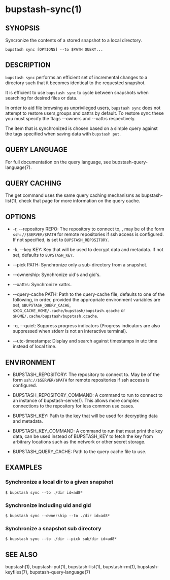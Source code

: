 bupstash-sync(1) 
================

## SYNOPSIS

Syncronize the contents of a stored snapshot to a local directory.

`bupstash sync [OPTIONS] --to $PATH QUERY... `

## DESCRIPTION

`bupstash sync` performs an efficient set of incremental changes to
a directory such that it becomes identical to the requested snapshot.

It is efficient to use `bupstash sync` to cycle between snapshots when
searching for desired files or data.

In order to aid file browsing as unprivileged users, `bupstash sync` does
not attempt to restore users,groups and xattrs by default. To restore
sync these you must specify the flags --owners and --xattrs respectively.

The item that is synchronized is chosen based on a simple query against the 
tags specified when saving data with `bupstash put`.

## QUERY LANGUAGE

For full documentation on the query language, see bupstash-query-language(7).

## QUERY CACHING

The get command uses the same query caching mechanisms as bupstash-list(1), check that page for
more information on the query cache.

## OPTIONS

* -r, --repository REPO:
  The repository to connect to, , may be of the form `ssh://$SERVER/$PATH` for
  remote repositories if ssh access is configured. If not specified, is set to `BUPSTASH_REPOSITORY`.

* -k, --key KEY:
  Key that will be used to decrypt data and metadata. If not set, defaults
  to `BUPSTASH_KEY`.

* --pick PATH:
  Synchronize only a sub-directory from a snapshot.

* --ownership:
  Synchronize uid's and gid's.

* --xattrs:
  Synchronize xattrs.

* --query-cache PATH:
  Path to the query-cache file, defaults to one of the following, in order, provided
  the appropriate environment variables are set, `$BUPSTASH_QUERY_CACHE`,
  `$XDG_CACHE_HOME/.cache/bupstash/bupstash.qcache` or `$HOME/.cache/bupstash/bupstash.qcache`.

* -q, --quiet:
  Suppress progress indicators (Progress indicators are also suppressed when stderr
  is not an interactive terminal).

* --utc-timestamps:
  Display and search against timestamps in utc time instead of local time.

## ENVIRONMENT

* BUPSTASH_REPOSITORY:
  The repository to connect to. May be of the form `ssh://$SERVER/$PATH` for
  remote repositories if ssh access is configured.

* BUPSTASH_REPOSITORY_COMMAND:
  A command to run to connect to an instance of bupstash-serve(1). This 
  allows more complex connections to the repository for less common use cases.

* BUPSTASH_KEY:
  Path to the key that will be used for decrypting data and metadata.

* BUPSTASH_KEY_COMMAND:
  A command to run that must print the key data, can be used instead of BUPSTASH_KEY
  to fetch the key from arbitrary locations such as the network or other secret storage.

* BUPSTASH_QUERY_CACHE:
  Path to the query cache file to use.


## EXAMPLES

### Synchronize a local dir to a given snapshot

```
$ bupstash sync --to ./dir id=ad8*
```

### Synchronize including uid and gid

```
$ bupstash sync --ownership --to ./dir id=ad8*
```

### Synchronize a snapshot sub directory

```
$ bupstash sync --to ./dir --pick sub/dir id=ad8*
```

## SEE ALSO

bupstash(1), bupstash-put(1), bupstash-list(1), bupstash-rm(1), bupstash-keyfiles(7),
bupstash-query-language(7)
